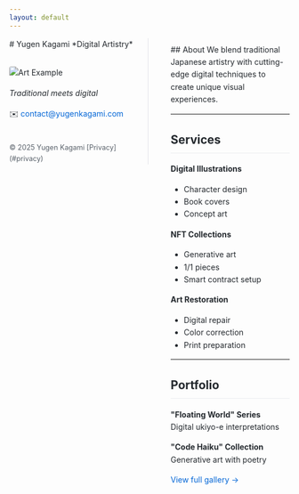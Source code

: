 ```yaml
---
layout: default
---
```


<div class="minimal-container">

<div class="minimal-sidebar">
# Yugen Kagami  
*Digital Artistry*

![Art Example](https://images.unsplash.com/photo-1547891654-e66ed7ebb968?ixlib=rb-4.0.3&ixid=M3wxMjA3fDB8MHxwaG90by1wYWdlfHx8fGVufDB8fHx8fA%3D%3D&auto=format&fit=crop&w=600&q=80)  
*Traditional meets digital*

✉️ contact@yugenkagami.com  

<footer>
© 2025 Yugen Kagami  
[Privacy](#privacy)
</footer>
</div>

<div class="minimal-content">
## About  
We blend traditional Japanese artistry with cutting-edge digital techniques to create unique visual experiences.

---

## Services  
**Digital Illustrations**  
- Character design  
- Book covers  
- Concept art  

**NFT Collections**  
- Generative art  
- 1/1 pieces  
- Smart contract setup  

**Art Restoration**  
- Digital repair  
- Color correction  
- Print preparation  

---

## Portfolio  
**"Floating World" Series**  
Digital ukiyo-e interpretations  

**"Code Haiku" Collection**  
Generative art with poetry  

[View full gallery →](#gallery)
</div>

</div>

<style>
.minimal-container {
  display: grid;
  grid-template-columns: 250px 1fr;
  gap: 40px;
  max-width: 1000px;
  margin: 0 auto;
  font-family: -apple-system,BlinkMacSystemFont,"Segoe UI",Helvetica,Arial,sans-serif;
  line-height: 1.6;
  color: #24292e;
}

.minimal-sidebar {
  position: sticky;
  top: 20px;
  height: fit-content;
  padding-right: 20px;
  border-right: 1px solid #e1e4e8;
}

.minimal-sidebar footer {
  margin-top: 40px;
  font-size: 0.9em;
  color: #586069;
}

.minimal-content {
  padding-top: 10px;
}

img {
  max-width: 100%;
  margin: 15px 0;
  border-radius: 3px;
}

a {
  color: #0366d6;
  text-decoration: none;
}

h1, h2, h3 {
  border-bottom: 1px solid #eaecef;
  padding-bottom: 0.3em;
}
</style>
